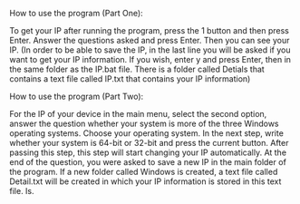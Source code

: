 How to use the program (Part One):

To get your IP after running the program, press the 1 button and then press Enter. Answer the questions asked and press Enter.
Then you can see your IP.
(In order to be able to save the IP, in the last line you will be asked if you want to get your IP information. If you wish, enter y and press Enter, then in the same folder as the IP.bat file. There is a folder called Detials that contains a text file called IP.txt that contains your IP information)



How to use the program (Part Two):

For the IP of your device in the main menu, select the second option, answer the question whether your system is more of the three Windows operating systems.
Choose your operating system.
In the next step, write whether your system is 64-bit or 32-bit and press the current button. After passing this step, this step will start changing your IP automatically.
At the end of the question, you were asked to save a new IP in the main folder of the program. If a new folder called Windows is created, a text file called Detail.txt will be created in which your IP information is stored in this text file. Is.

